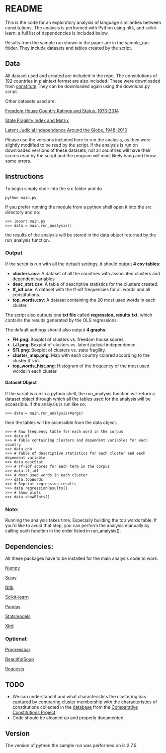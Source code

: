 # README

This is the code for an exploratory analysis of language similarities between constitutions. 
The analysis is performed with Python using nltk, and scikit-learn, a full list of dependencies is included below.

Results from the sample run shown in the paper are in the sample_run folder.
They include datasets and tables created by the script.

## Data
All dataset used and created are included in the repo. 
The constitutions of 192 countries in plaintext format are also included. 
These were downloaded from [constitute](https://www.constituteproject.org/) They can be downloaded again using the download.py script.

Other datasets used are:

[Freedom House Country Ratings and Status, 1973-2014](http://www.freedomhouse.org/sites/default/files/Country%20Ratings%20and%20Status%2C%201973-2014%20%28FINAL%29.xls)

[State Fragility Index and Matrix](http://www.systemicpeace.org/inscr/SFIv2013.xls)

[Latent Judicial Independence Around the Globe, 1948-2010](http://polisci.emory.edu/faculty/jkstato/resources/Data/All-Indicators.zip)

Please use the versions included here to run the analysis, as they were slightly modified to be read by the script.
If the analysis is run on downloaded versions of these datasets, not all countries will have their scores read by the script and the program will most likely hang and throw some errors. 

## Instructions
To begin simply chdir into the src folder and do

	python main.py

If you prefer running the module from a python shell open it into the src directory and do:
	
	>>> import main.py
	>>> data = main.run_analysis()

the results of the analysis will be stored in the data object returned by the
run_analysis function.

### Output
If the script is run with all the default settings, it should output **4 csv tables**:

- **clusters.csv**: A dataset of all the countries with associated clusters and dependent 
variables 
- **desc_stat.csv**: A table of descriptive statistics for the clusters created.
- **tf_idf.csv**: A dataset with the tf-idf frequencies for all words and all constitutions.
- **top_words.csv**: A dataset containing the 20 most used words in each cluster. 

The script also outputs one **txt file** called **regression_results.txt**, which contains the results generated by the OLS regressions. 

The default settings should also output **4 graphs**:

- **FH.png**: Boxplot of clusters vs. freedom house scores.
- **LJI.png**: Boxplot of clusters vs. latent judicial independence.
- **SFI.png**: Boxplot of clusters vs. state fragility. 
- **cluster_map.png**: Map with each country colored according to the cluster it's in.
- **top\_words\_hist.png**: Histogram of the frequency of the most used words in each cluster.

#### Dataset Object
If the script is run in a python shell, the run_analysis function will return a dataset object through which all the tables used for the analysis will be accessible. 
If the analysis is run like so:

	>>> data = main.run_analysis(#args)

then the tables will be accessible from the data object.
	
	>>> # Raw frequency table for each word in the corpus
 	>>> data.df 
 	>>> # Table containing clusters and dependent variables for each country
 	>>> data.cdb 
 	>>> # Table of descriptive statistics for each cluster and each dependent variable
 	>>> data.descStat
 	>>> # Tf-idf scores for each term in the corpus 
 	>>> data.tf_idf
 	>>> # Most used words in each cluster
 	>>> data.topWords
 	>>> # Reprint regression results
 	>>> data.regressionResults()
 	>>> # Show plots
 	>>> data.showPlots()


### Note:
Running the analysis takes time. Especially building the top words table. If you'd like to avoid
that step, you can perform the analysis manually by calling each function in the order listed 
in run_analysis().

## Dependencies:
All these packages have to be installed for the main analysis code to work.

[Numpy](http://www.numpy.org/)

[Scipy](http://www.scipy.org/)

[Nltk](http://www.nltk.org/)

[Scikit-learn](http://scikit-learn.org/stable/)

[Pandas](http://pandas.pydata.org/)

[Statsmodels](http://statsmodels.sourceforge.net/)

[Xlrd](https://github.com/python-excel/xlrd)

### Optional:
[Progressbar](https://code.google.com/p/python-progressbar/) 

[BeautifulSoup](http://www.crummy.com/software/BeautifulSoup/)

[Requests](http://docs.python-requests.org/en/latest/)

## TODO
* We can understand if and what characteristics the clustering has captured by comparing cluster membership with the characteristics of constitutions collected in the [database](http://comparativeconstitutionsproject.org/download-data/) from the [Comparative Constitutions Project](http://comparativeconstitutionsproject.org/). 
* Code should be cleaned up and properly documented.

## Version
The version of python the sample run was performed on is 2.7.5. 